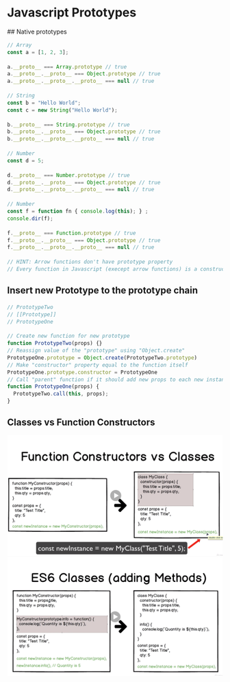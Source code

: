# Javascript Prototypes

## Native prototypes

```js
// Array
const a = [1, 2, 3];

a.__proto__ === Array.prototype // true
a.__proto__.__proto__ === Object.prototype // true
a.__proto__.__proto__.__proto__ === null // true

// String
const b = "Hello World";
const c = new String("Hello World");

b.__proto__ === String.prototype // true
b.__proto__.__proto__ === Object.prototype // true
b.__proto__.__proto__.__proto__ === null // true

// Number
const d = 5;

d.__proto__ === Number.prototype // true
d.__proto__.__proto__ === Object.prototype // true
d.__proto__.__proto__.__proto__ === null // true

// Number
const f = function fn { console.log(this); } ;
console.dir(f);

f.__proto__ === Function.prototype // true
f.__proto__.__proto__ === Object.prototype // true
f.__proto__.__proto__.__proto__ === null // true

// HINT: Arrow functions don't have prototype property
// Every function in Javascript (execept arrow functions) is a constructor function
```

## Insert new Prototype to the prototype chain

```js
// PrototypeTwo
// [[Prototype]]
// PrototypeOne

// Create new function for new prototype
function PrototypeTwo(props) {}
// Reassign value of the "prototype" using "Object.create"
PrototypeOne.prototype = Object.create(PrototypeTwo.prototype)
// Make "constructor" property equal to the function itself
PrototypeOne.prototype.constructor = PrototypeOne
// Call "parent" function if it should add new props to each new instance
function PrototypeOne(props) {
  PrototypeTwo.call(this, props);
}
```

## Classes vs Function Constructors

  ![constructor_vs_class](constructor_vs_class.png)
  ![add_class_method](add_class_method.png)
